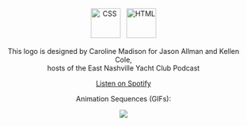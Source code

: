<p align="center">
  <img src="https://freeiconshop.com/wp-content/uploads/edd/css-flat.png" alt="CSS" height="60" style="vertical-align:top; margin:4px">
  <img src="https://freeiconshop.com/wp-content/uploads/edd/html-flat.png" alt="HTML" height="60" style="vertical-align:top; margin:4px">
</p>

<div align="center">
  <p>This logo is designed by Caroline Madison for Jason Allman and Kellen Cole,<br> 
    hosts of the East Nashville Yacht Club Podcast</p
</div>

[Listen on Spotify](https://open.spotify.com/show/484vPtrm5iFZXDIrGtAu2Y)

  
<div>
  <p>Animation Sequences (GIFs):</p>
</div>
  
<div align="center">
  <img src="https://videoapi-muybridge.vimeocdn.com/animated-thumbnails/image/1c96ac7b-1b3f-40e6-9dc2-f1a203371653.gif?ClientID=vimeo-core-prod&Date=1653143161&Signature=e41cc1e54c97274531eb60ec4217bf07bfac510b" />
</div>

